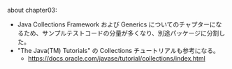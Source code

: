 about chapter03:
- Java Collections Framework および Generics についてのチャプターになるため、サンプルテストコードの分量が多くなり、別途パッケージに分割した。
- "The Java(TM) Tutorials" の Collections チュートリアルも参考になる。
  - https://docs.oracle.com/javase/tutorial/collections/index.html
